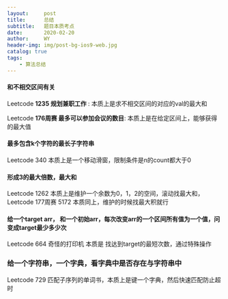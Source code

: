 ```yaml
---
layout:     post
title:      总结
subtitle:   题目本质考点
date:       2020-02-20
author:     WY
header-img: img/post-bg-ios9-web.jpg
catalog: true
tags:
    - 算法总结
---
```

#### 和不相交区间有关
Leetcode **1235 规划兼职工作** : 本质上是求不相交区间的对应的val的最大和

Leetcode **176周赛 最多可以参加会议的数目**: 本质上是在给定区间上，能够获得的最大值



#### 最多包含k个字符的最长子字符串
Leetcode 340  本质上是一个移动滑窗，限制条件是n的count都大于0



#### 形成3的最大倍数，最大和
Leetcode 1262 本质上是维护一个余数为0，1，2的空间，滚动找最大和，
Leetcode 177周赛 5172 本质同上，维护的时候找最大积就行

#### 给一个target arr， 和一个初始arr，每次改变arr的一个区间所有值为一个值，问变成target最少多少次
Leetcode 664 奇怪的打印机 本质是 找达到target的最短次数，通过特殊操作

### 给一个字符串，一个字典，看字典中是否存在与字符串中
Leetcode 729 匹配子序列的单词书，本质上是键一个字典，然后快速匹配防止超时